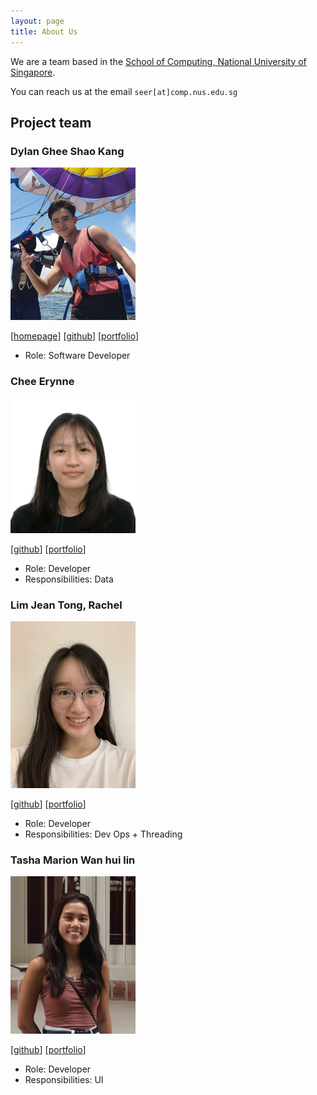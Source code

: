 ```yaml
---
layout: page
title: About Us
---
```


We are a team based in the [School of Computing, National University of Singapore](http://www.comp.nus.edu.sg).

You can reach us at the email `seer[at]comp.nus.edu.sg`

## Project team

### Dylan Ghee Shao Kang

<img src="images/zatkiller.png" width="200px">

[[homepage](http://www.comp.nus.edu.sg/~damithch)]
[[github](https://github.com/zatkiller)]
[[portfolio](team/johndoe.md)]

* Role: Software Developer

### Chee Erynne

<img src="images/cheeerynne.png" width="200px">

[[github](https://github.com/cheeerynne)] [[portfolio](team/johndoe.md)]

* Role: Developer
* Responsibilities: Data

### Lim Jean Tong, Rachel

<img src="images/rachelljt.png" width="200px">

[[github](http://github.com/rachelljt)]
[[portfolio](team/johndoe.md)]

* Role: Developer
* Responsibilities: Dev Ops + Threading

### Tasha Marion Wan hui lin

<img src="images/tashawan23.png" width="200px">

[[github](https://github.com/tashawan23)]
[[portfolio](team/tashawan.md)]

* Role: Developer
* Responsibilities: UI
